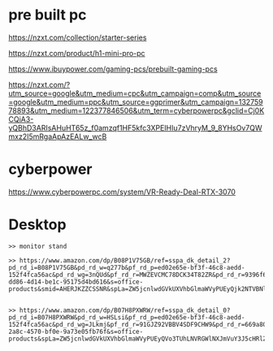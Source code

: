 
# pre built pc
https://nzxt.com/collection/starter-series

https://nzxt.com/product/h1-mini-pro-pc

https://www.ibuypower.com/gaming-pcs/prebuilt-gaming-pcs

https://nzxt.com/?utm_source=google&utm_medium=cpc&utm_campaign=comp&utm_source=google&utm_medium=ppc&utm_source=ggprimer&utm_campaign=13275978893&utm_medium=122377846506&utm_term=cyberpowerpc&gclid=Cj0KCQiA3-yQBhD3ARIsAHuHT65z_f0amzqf1HF5kfc3XPEIHIu7zVhryM_9_8YHsOv7QWmxz2I5mRgaApAzEALw_wcB


# cyberpower
https://www.cyberpowerpc.com/system/VR-Ready-Deal-RTX-3070





# Desktop

    >> monitor stand

    >> https://www.amazon.com/dp/B08P1V75GB/ref=sspa_dk_detail_2?pd_rd_i=B08P1V75GB&pd_rd_w=q277b&pf_rd_p=ed02e65e-bf3f-46c8-aedd-152f4fca56ac&pd_rd_wg=3nQUd&pf_rd_r=MWZEVCMC78DCK34T82ZR&pd_rd_r=9396f686-dd86-4d14-be1c-95175d4bd616&s=office-products&smid=AHERJKZZCSSNR&spLa=ZW5jcnlwdGVkUXVhbGlmaWVyPUEyQjk2NTVBNlo1OTRaJmVuY3J5cHRlZElkPUEwMjkxNDY0TTVRRURFRTdDQlZEJmVuY3J5cHRlZEFkSWQ9QTA4OTMyNTQzTTRGOElaREI1TDg1JndpZGdldE5hbWU9c3BfZGV0YWlsJmFjdGlvbj1jbGlja1JlZGlyZWN0JmRvTm90TG9nQ2xpY2s9dHJ1ZQ&th=1


    >> https://www.amazon.com/dp/B07H8PXWRW/ref=sspa_dk_detail_0?pd_rd_i=B07H8PXWRW&pd_rd_w=HSLsi&pf_rd_p=ed02e65e-bf3f-46c8-aedd-152f4fca56ac&pd_rd_wg=JLkmj&pf_rd_r=91GJZ92VBBV4SDF9CHW9&pd_rd_r=669a8020-2a8c-4570-bf0e-9a73e05fb76f&s=office-products&spLa=ZW5jcnlwdGVkUXVhbGlmaWVyPUEyQVo3TUhLNVRGWlNXJmVuY3J5cHRlZElkPUEwMTQ4MDM0MVJYTkRRMVlFN1JaMSZlbmNyeXB0ZWRBZElkPUEwNDU0MDAxM0dXNFpGQ0ZETkk3VCZ3aWRnZXROYW1lPXNwX2RldGFpbCZhY3Rpb249Y2xpY2tSZWRpcmVjdCZkb05vdExvZ0NsaWNrPXRydWU&th=1








